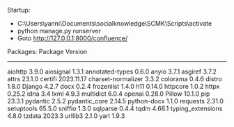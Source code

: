 Startup:
- C:\Users\yanni\Documents\socialknowledge\SCMK\Scripts\activate
- python manage.py runserver
- Goto http://127.0.0.1:8000/confluence/

Packages:
Package            Version
------------------ ----------
aiohttp            3.9.0
aiosignal          1.3.1
annotated-types    0.6.0
anyio              3.7.1
asgiref            3.7.2
attrs              23.1.0
certifi            2023.11.17
charset-normalizer 3.3.2
colorama           0.4.6
distro             1.8.0
Django             4.2.7
docx               0.2.4
frozenlist         1.4.0
h11                0.14.0
httpcore           1.0.2
httpx              0.25.2
idna               3.4
lxml               4.9.3
multidict          6.0.4
openai             0.28.0
Pillow             10.1.0
pip                23.3.1
pydantic           2.5.2
pydantic_core      2.14.5
python-docx        1.1.0
requests           2.31.0
setuptools         65.5.0
sniffio            1.3.0
sqlparse           0.4.4
tqdm               4.66.1
typing_extensions  4.8.0
tzdata             2023.3
urllib3            2.1.0
yarl               1.9.3
